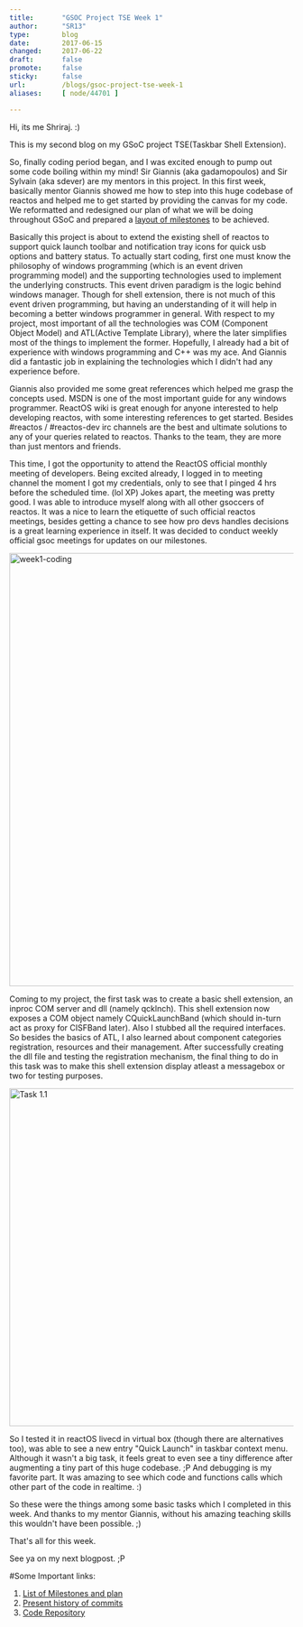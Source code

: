 ```yaml
---
title:       "GSOC Project TSE Week 1"
author:      "SR13"
type:        blog
date:        2017-06-15
changed:     2017-06-22
draft:       false
promote:     false
sticky:      false
url:         /blogs/gsoc-project-tse-week-1
aliases:     [ node/44701 ]

---
```


<p>Hi, its me Shriraj. :)</p>

<p>This is my second blog on my GSoC project TSE(Taskbar Shell Extension).</p>

<p>So, finally coding period began, and I was excited enough to pump out some code boiling within my mind! Sir Giannis (aka gadamopoulos) and Sir Sylvain (aka sdever) are my mentors in this project. In this first week, basically mentor Giannis showed me how to step into this huge codebase of reactos and helped me to get started by providing the canvas for my code. We reformatted and redesigned our plan of what we will be doing throughout GSoC and prepared a <a href="https://docs.google.com/document/d/1zLTNqZ5eV35JUxoWIfPOIdV-ECPDrlWB-xOZbc28mBE/edit?usp=sharing">layout of milestones</a> to be achieved. </p>

<p>Basically this project is about to extend the existing shell of reactos to support quick launch toolbar and notification tray icons for quick usb options and battery status. To actually start coding, first one must know the philosophy of windows programming (which is an event driven programming model) and the supporting technologies used to implement the underlying constructs. This event driven paradigm is the logic behind windows manager. Though for shell extension, there is not much of this event driven programming, but having an understanding of it will help in becoming a better windows programmer in general. With respect to my project, most important of all the technologies was COM (Component Object Model) and ATL(Active Template Library), where the later simplifies most of the things to implement the former. Hopefully, I already had a bit of experience with windows programming and C++ was my ace. And Giannis did a fantastic job in explaining the technologies which I didn't had any experience before. </p>

<p>Giannis also provided me some great references which helped me grasp the concepts used. MSDN is one of the most important guide for any windows programmer. ReactOS wiki is great enough for anyone interested to help developing reactos, with some interesting references to get started. Besides #reactos / #reactos-dev irc channels are the best and ultimate solutions to any of your queries related to reactos. Thanks to the team, they are more than just mentors and friends.  </p>

<p>This time, I got the opportunity to attend the ReactOS official monthly meeting of developers. Being excited already, I logged in to meeting channel the moment I got  my credentials, only to see that I pinged 4 hrs before the scheduled time. (lol XP) Jokes apart, the meeting was pretty good. I was able to introduce myself along with all other gsoccers of reactos. It was a nice to learn the etiquette of such official reactos meetings, besides getting a chance to see how pro devs handles decisions is a great learning experience in itself. It was decided to conduct weekly official gsoc meetings for updates on our milestones. </p>

<img src="/sites/default/files/imagepicker/51617/week1_1.jpg" alt="week1-coding"  class="imgp_img" width="1360" height="768" />


<p>Coming to my project, the first task was to create a basic shell extension, an inproc COM server and dll (namely qcklnch). This shell extension now exposes a COM object namely CQuickLaunchBand (which should in-turn act as proxy for CISFBand later). Also I stubbed all the required interfaces. So besides the basics of ATL, I also learned about component categories registration, resources and their management.  After successfully creating the dll file and testing the registration mechanism, the final thing to do in this task was to make this shell extension display atleast a messagebox or two for testing purposes.</p>

<img src="/sites/default/files/imagepicker/51617/week1.jpg" alt="Task 1.1"  class="imgp_img" width="801" height="599" />


<p>So I tested it in reactOS livecd in virtual box (though there are alternatives too), was able to see a new entry "Quick Launch" in taskbar context menu. Although it wasn't a big task, it feels great to even see a tiny difference after augmenting a tiny part of this huge codebase. ;P And debugging is my favorite part. It was amazing to see which code and functions calls which other part of the code in realtime. :)   </p>

<p>So these were the things among some basic tasks which I completed in this week. And thanks to my mentor Giannis, without his amazing teaching skills this wouldn't have been possible. ;)</p>

<p>That's all for this week.</p>

<p>See ya on my next blogpost.  ;P</p>

#Some Important links: 
<ol>
<li><a href="https://docs.google.com/document/d/1zLTNqZ5eV35JUxoWIfPOIdV-ECPDrlWB-xOZbc28mBE/edit?usp=sharing">List of Milestones and plan</a></li>
<li><a href="https://code.reactos.org/committer/reactos/ssawant">Present history of commits</a></li>
<li><a href="https://code.reactos.org/browse/reactos/branches/GSoC_2017/shellext/reactos/dll/shellext/qcklnch">Code Repository</a></li>
</ol>



